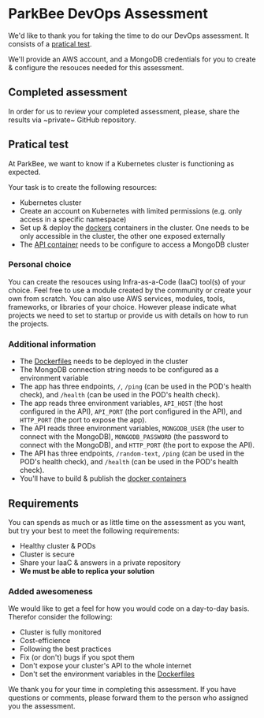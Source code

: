 # ParkBee DevOps Assessment

We'd like to thank you for taking the time to do our DevOps assessment. It consists of a [pratical test](#pratical-test).

We'll provide an AWS account, and a MongoDB credentials for you to create & configure the resouces needed for this assessment.

## Completed assessment

In order for us to review your completed assessment, please, share the results via ~private~ GitHub repository.

## Pratical test

At ParkBee, we want to know if a Kubernetes cluster is functioning as expected.

Your task is to create the following resources:

* Kubernetes cluster
* Create an account on Kubernetes with limited permissions (e.g. only access in a specific namespace)
* Set up & deploy the [dockers](./docker) containers in the cluster. One needs to be only accessible in the cluster, the other one exposed externally
* The [API container](./docker/Dockerfile-api) needs to be configure to access a MongoDB cluster

### Personal choice

You can create the resouces using Infra-as-a-Code (IaaC) tool(s) of your choice. Feel free to use a module created by the community or create your own from scratch. You can also use AWS services, modules, tools, frameworks, or libraries of your choice.
However please indicate what projects we need to set to startup or provide us with details on how to run the projects.

### Additional information

* The [Dockerfiles](./docker) needs to be deployed in the cluster
* The MongoDB connection string needs to be configured as a environment variable
* The app has three endpoints, `/`, `/ping` (can be used in the POD's health check), and `/health` (can be used in the POD's health check).
* The app reads three environment variables, `API_HOST` (the host configured in the API), `API_PORT` (the port configured in the API), and `HTTP_PORT` (the port to expose the app).
* The API reads three environment variables, `MONGODB_USER` (the user to connect with the MongoDB), `MONGODB_PASSWORD` (the password to connect with the MongoDB), and `HTTP_PORT` (the port to expose the API).
* The API has three endpoints, `/random-text`, `/ping` (can be used in the POD's health check), and `/health` (can be used in the POD's health check).
* You'll have to build & publish the [docker containers](./docker)

## Requirements

You can spends as much or as little time on the assessment as you want, but try your best to meet the following requirements:

* Healthy cluster & PODs
* Cluster is secure
* Share your IaaC & answers in a private repository
* **We must be able to replica your solution**

### Added awesomeness

We would like to get a feel for how you would code on a day-to-day basis. Therefor consider the following:

* Cluster is fully monitored
* Cost-efficience
* Following the best practices
* Fix (or don't) bugs if you spot them
* Don't expose your cluster's API to the whole internet
* Don't set the environment variables in the [Dockerfiles](./docker)

We thank you for your time in completing this assessment. If you have questions or comments, please forward them to the person who assigned you the assessment.

